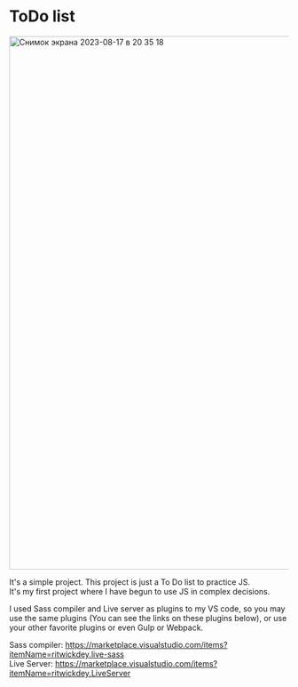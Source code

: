 # ToDo list
<img width="960" alt="Снимок экрана 2023-08-17 в 20 35 18" src="https://github.com/HamaHs/ToDo/assets/45846647/deed217d-f4f9-4733-8a6c-179ab838e2bc">


It's a simple project. This project is just a To Do list to practice JS.</br>
It's my first project where I have begun to use JS in complex decisions.

I used Sass compiler and Live server as plugins to my VS code, so you may use the same plugins (You can see the links on these plugins below), or use your other favorite plugins or even Gulp or Webpack.

Sass compiler: https://marketplace.visualstudio.com/items?itemName=ritwickdey.live-sass</br>
Live Server: https://marketplace.visualstudio.com/items?itemName=ritwickdey.LiveServer</br>
